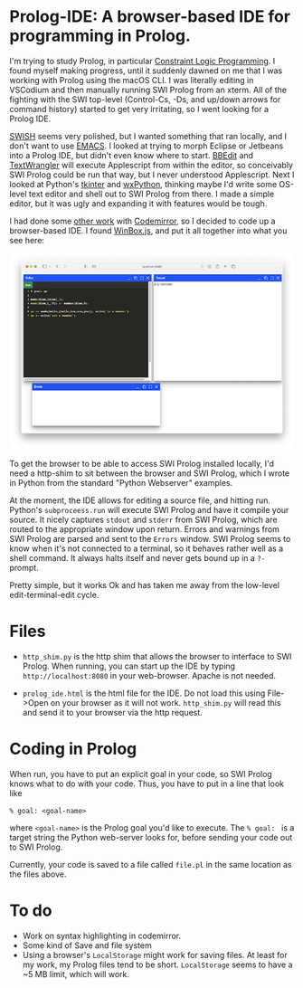 # Prolog-IDE: A browser-based IDE for programming in Prolog.

I'm trying to study Prolog, in particular [Constraint Logic Programming](https://github.com/tbensky/Prolog-CLP). I found myself making progress, until it
suddenly dawned on me that I was working with Prolog using the macOS CLI. I was literally editing in VSCodium and then manually running SWI Prolog from an xterm. All of the fighting with the SWI top-level (Control-Cs, -Ds, and up/down arrows for command history) started to get very irritating, so I went looking for a Prolog IDE. 

[SWISH](https://swish.swi-prolog.org) seems very polished, but I wanted something that ran locally, and I don't want to use [EMACS](https://www.metalevel.at/ediprolog/). I looked at trying to morph Eclipse or Jetbeans into a Prolog IDE, but didn't even know where to start.  [BBEdit](https://barebones.com) and [TextWrangler](https://barebones.com) will execute Applescript from within the editor, so conceivably SWI Prolog could be run that way, but I never understood Applescript. Next I looked at Python's [tkinter](https://docs.python.org/3/library/tkinter.html) and [wxPython](https://wxpython.org), thinking maybe I'd write some OS-level text editor and shell out to SWI Prolog from there.  I made a simple editor, but it was ugly and expanding it with features would be tough.

I had done some [other work](https://physgl.csm.calpoly.edu) with [Codemirror](https://codemirror.net), so I decided to code up a browser-based IDE.  I found
[WinBox.js](https://nextapps-de.github.io/winbox/), and put it all together into what you see here:

![Sample of Prolog, showing editor, output, and error windows](https://github.com/tbensky/Prolog-IDE/blob/main/sample.png)

To get the browser to be able to access SWI Prolog installed locally, I'd need a http-shim to sit between the browser and SWI Prolog, which I wrote in Python from the standard "Python Webserver" examples.


At the moment, the IDE allows for editing a source file, and hitting run. Python's `subproceess.run` will execute SWI Prolog and have it compile your source.  It nicely captures `stdout` and `stderr` from SWI Prolog, which are routed to the appropriate window upon return. Errors and warnings from SWI Prolog are parsed and sent to the `Errors` window.  SWI Prolog seems to know when it's not connected to a terminal, so it  behaves rather well as a shell command.  It always halts itself and never gets bound up in a `?-` prompt.

Pretty simple, but it works Ok and has taken me away from the low-level edit-terminal-edit cycle.

# Files

* `http_shim.py` is the http shim that allows the browser to interface to SWI Prolog.  When running, you can start up the IDE by typing `http://localhost:8080` in your web-browser. Apache is not needed.

* `prolog_ide.html` is the html file for the IDE. Do not load this using File->Open on your browser as it will not work. `http_shim.py` will read this and send it to your browser via the http request.

# Coding in Prolog

When run, you have to put an explicit goal in your code, so SWI Prolog knows what to do with your code.  Thus, you have to put in a line that look like

```
% goal: <goal-name>
```

where ``<goal-name>`` is the Prolog goal you'd like to execute. The `% goal: ` is a target string the Python web-server looks for, before sending your code out to SWI Prolog.

Currently, your code is saved to a file called `file.pl` in the same location as the files above.


# To do

* Work on syntax highlighting in codemirror.
* Some kind of Save and file system
* Using a browser's `LocalStorage` might work for saving files. At least for my work, my Prolog files tend to be short. `LocalStorage` seems to have a ~5 MB limit, which will work.